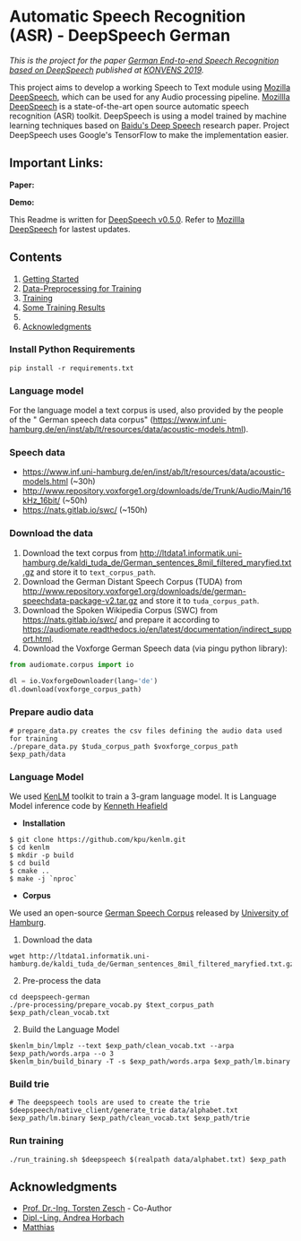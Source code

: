 # Automatic Speech Recognition (ASR) - DeepSpeech German

_This is the project for the paper [German End-to-end Speech Recognition based on DeepSpeech]() published at [KONVENS 2019](https://2019.konvens.org/)._

This project aims to develop a working Speech to Text module using [Mozilla DeepSpeech](https://github.com/mozilla/DeepSpeech), which can be used for any Audio processing pipeline. [Mozillla DeepSpeech](https://github.com/mozilla/DeepSpeech) is a state-of-the-art open source automatic speech recognition (ASR) toolkit. DeepSpeech is using a model trained by machine learning techniques based on [Baidu's Deep Speech](https://gigaom2.files.wordpress.com/2014/12/deep_speech3_12_17.pdf) research paper. Project DeepSpeech uses Google's TensorFlow to make the implementation easier.

## Important Links:

**Paper:** 

**Demo:** 

This Readme is written for [DeepSpeech v0.5.0](https://github.com/mozilla/DeepSpeech/releases/tag/v0.5.0). Refer to [Mozillla DeepSpeech](https://github.com/mozilla/DeepSpeech) for lastest updates.

## Contents

1. [Getting Started](#getting-started)
2. [Data-Preprocessing for Training](#data-preprocessing-for-training)
3. [Training](#training)
4. [Some Training Results](#some-training-results)
5. [](#)
6. [Acknowledgments](#acknowledgments)

### Install Python Requirements
```
pip install -r requirements.txt
```

### Language  model
For the language model a text corpus is used, also provided by the people of the " German speech data corpus"
(https://www.inf.uni-hamburg.de/en/inst/ab/lt/resources/data/acoustic-models.html).

### Speech data

* https://www.inf.uni-hamburg.de/en/inst/ab/lt/resources/data/acoustic-models.html (~30h)
* http://www.repository.voxforge1.org/downloads/de/Trunk/Audio/Main/16kHz_16bit/ (~50h)
* https://nats.gitlab.io/swc/ (~150h)

### Download the data
1. Download the text corpus from http://ltdata1.informatik.uni-hamburg.de/kaldi_tuda_de/German_sentences_8mil_filtered_maryfied.txt.gz and store it to `text_corpus_path`.
2. Download the German Distant Speech Corpus (TUDA) from http://www.repository.voxforge1.org/downloads/de/german-speechdata-package-v2.tar.gz and store it to `tuda_corpus_path`.
3. Download the Spoken Wikipedia Corpus (SWC) from https://nats.gitlab.io/swc/ and prepare
   it according to https://audiomate.readthedocs.io/en/latest/documentation/indirect_support.html.
4. Download the Voxforge German Speech data (via pingu python library):

```python
from audiomate.corpus import io

dl = io.VoxforgeDownloader(lang='de')
dl.download(voxforge_corpus_path)
```

### Prepare audio data
```
# prepare_data.py creates the csv files defining the audio data used for training
./prepare_data.py $tuda_corpus_path $voxforge_corpus_path $exp_path/data
```

### Language Model

We used [KenLM](https://github.com/kpu/kenlm.git) toolkit to train a 3-gram language model. It is Language Model inference code by [Kenneth Heafield](https://kheafield.com/)

- **Installation**

```
$ git clone https://github.com/kpu/kenlm.git
$ cd kenlm
$ mkdir -p build
$ cd build
$ cmake ..
$ make -j `nproc`
```

- **Corpus**

We used an open-source [German Speech Corpus](http://ltdata1.informatik.uni-hamburg.de/kaldi_tuda_de/German_sentences_8mil_filtered_maryfied.txt.gz) released by [University of Hamburg](https://www.inf.uni-hamburg.de/en/inst/ab/lt/resources/data/acoustic-models.html).

1. Download the data

```
wget http://ltdata1.informatik.uni-hamburg.de/kaldi_tuda_de/German_sentences_8mil_filtered_maryfied.txt.gz
```

2. Pre-process the data

```
cd deepspeech-german
./pre-processing/prepare_vocab.py $text_corpus_path $exp_path/clean_vocab.txt
```

2. Build the Language Model
```
$kenlm_bin/lmplz --text $exp_path/clean_vocab.txt --arpa $exp_path/words.arpa --o 3
$kenlm_bin/build_binary -T -s $exp_path/words.arpa $exp_path/lm.binary
```

### Build trie
```
# The deepspeech tools are used to create the trie
$deepspeech/native_client/generate_trie data/alphabet.txt $exp_path/lm.binary $exp_path/clean_vocab.txt $exp_path/trie
```

### Run training
```
./run_training.sh $deepspeech $(realpath data/alphabet.txt) $exp_path
```

## Acknowledgments
* [Prof. Dr.-Ing. Torsten Zesch](https://www.ltl.uni-due.de/team/torsten-zesch) - Co-Author
* [Dipl.-Ling. Andrea Horbach](https://www.ltl.uni-due.de/team/andrea-horbach)
* [Matthias](https://github.com/ynop)
